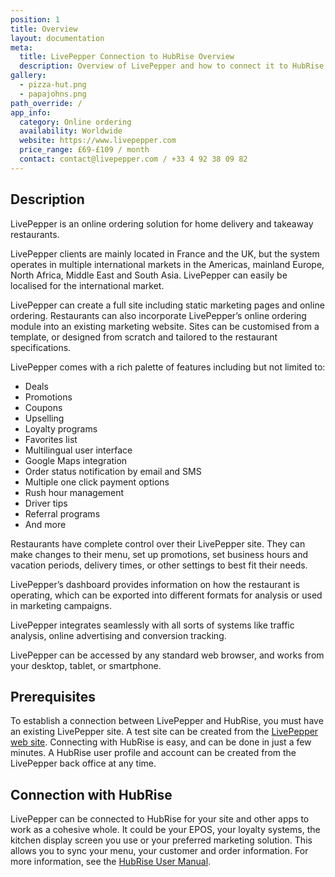 ```yaml
---
position: 1
title: Overview
layout: documentation
meta:
  title: LivePepper Connection to HubRise Overview
  description: Overview of LivePepper and how to connect it to HubRise.
gallery:
  - pizza-hut.png
  - papajohns.png
path_override: /
app_info:
  category: Online ordering
  availability: Worldwide
  website: https://www.livepepper.com
  price_range: £69-£109 / month
  contact: contact@livepepper.com / +33 4 92 38 09 82
---
```


## Description

LivePepper is an online ordering solution for home delivery and takeaway restaurants.

LivePepper clients are mainly located in France and the UK, but the system operates in multiple international markets in the Americas, mainland Europe, North Africa, Middle East and South Asia. LivePepper can easily be localised for the international market.

LivePepper can create a full site including static marketing pages and online ordering. Restaurants can also incorporate LivePepper’s online ordering module into an existing marketing website. Sites can be customised from a template, or designed from scratch and tailored to the restaurant specifications.

LivePepper comes with a rich palette of features including but not limited to:
* Deals
* Promotions
* Coupons
* Upselling
* Loyalty programs
* Favorites list
* Multilingual user interface
* Google Maps integration
* Order status notification by email and SMS
* Multiple one click payment options
* Rush hour management
* Driver tips
* Referral programs
* And more

Restaurants have complete control over their LivePepper site. They can make changes to their menu, set up promotions, set business hours and vacation periods, delivery times, or other settings to best fit their needs.

LivePepper’s dashboard provides information on how the restaurant is operating, which can be exported into different formats for analysis or used in marketing campaigns.

LivePepper integrates seamlessly with all sorts of systems like traffic analysis, online advertising and conversion tracking.

LivePepper can be accessed by any standard web browser, and works from your desktop, tablet, or smartphone.

## Prerequisites

To establish a connection between LivePepper and HubRise, you must have an existing LivePepper site. A test site can be created from the [LivePepper web site](https://www.livepepper.com). Connecting with HubRise is easy, and can be done in just a few minutes. A HubRise user profile and account can be created from the LivePepper back office at any time.

## Connection with HubRise

LivePepper can be connected to HubRise for your site and other apps to work as a cohesive whole. It could be your EPOS, your loyalty systems, the kitchen display screen you use or your preferred marketing solution. This allows you to sync your menu, your customer and order information. For more information, see the [HubRise User Manual](/apps/hubrise).
